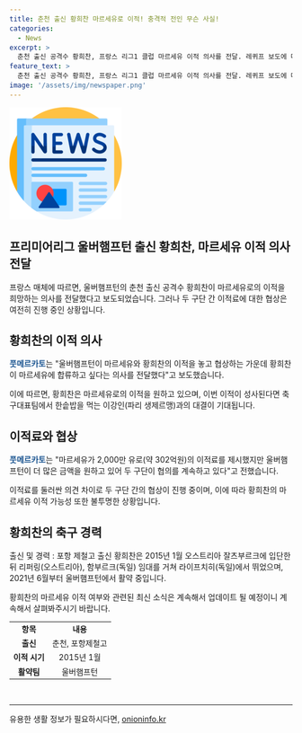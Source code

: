 ```yaml
---
title: 춘천 출신 황희찬 마르세유로 이적! 충격적 전인 무슨 사실!
categories:
  - News
excerpt: >
  춘천 출신 공격수 황희찬, 프랑스 리그1 클럽 마르세유 이적 의사를 전달. 레퀴프 보도에 따르면 구단과 사령탑도 영입 찬성. 이적료 놓고 울버햄프턴과 이견. 마르세유는 2,000만 유로 제시했지만 울버햄프턴은 더 많은 금액을 요구해 협상 중. 계약된 황희찬이 마르세유 합류 의사 전달, 이적 가능성 높아질 전망.
feature_text: >
  춘천 출신 공격수 황희찬, 프랑스 리그1 클럽 마르세유 이적 의사를 전달. 레퀴프 보도에 따르면 구단과 사령탑도 영입 찬성. 이적료 놓고 울버햄프턴과 이견. 마르세유는 2,000만 유로 제시했지만 울버햄프턴은 더 많은 금액을 요구해 협상 중. 계약된 황희찬이 마르세유 합류 의사 전달, 이적 가능성 높아질 전망.
image: '/assets/img/newspaper.png'
---
```


<p><img src="/assets/img/newspaper.png" alt="kimp 속보" /></p>

<h2 data-ke-size="size26">프리미어리그 울버햄프턴 출신 황희찬, 마르세유 이적 의사 전달</h2>

<p data-ke-size="size16">프랑스 매체에 따르면, 울버햄프턴의 춘천 출신 공격수 황희찬이 마르세유로의 이적을 희망하는 의사를 전달했다고 보도되었습니다. 그러나 두 구단 간 이적료에 대한 협상은 여전히 진행 중인 상황입니다.</p>

<h2 data-ke-size="size24">황희찬의 이적 의사</h2>

<p data-ke-size="size16"><b><span style="color: #1a5490;">풋메르카토</span></b>는 "울버햄프턴이 마르세유와 황희찬의 이적을 놓고 협상하는 가운데 황희찬이 마르세유에 합류하고 싶다는 의사를 전달했다"고 보도했습니다.</p>

<p data-ke-size="size16">이에 따르면, 황희찬은 마르세유로의 이적을 원하고 있으며, 이번 이적이 성사된다면 축구대표팀에서 한솥밥을 먹는 이강인(파리 생제르맹)과의 대결이 기대됩니다.</p>

<h2 data-ke-size="size24">이적료와 협상</h2>

<p data-ke-size="size16"><b><span style="color: #1a5490;">풋메르카토</span></b>는 "마르세유가 2,000만 유로(약 302억원)의 이적료를 제시했지만 울버햄프턴이 더 많은 금액을 원하고 있어 두 구단이 협의를 계속하고 있다"고 전했습니다.</p>

<p data-ke-size="size16">이적료를 둘러싼 의견 차이로 두 구단 간의 협상이 진행 중이며, 이에 따라 황희찬의 마르세유 이적 가능성 또한 불투명한 상황입니다.</p>

<h2 data-ke-size="size24">황희찬의 축구 경력</h2>

<p data-ke-size="size16">출신 및 경력 : 포항 제철고 출신 황희찬은 2015년 1월 오스트리아 잘츠부르크에 입단한 뒤 리퍼링(오스트리아), 함부르크(독일) 임대를 거쳐 라이프치히(독일)에서 뛰었으며, 2021년 6월부터 울버햄프턴에서 활약 중입니다.</p>

<p data-ke-size="size16">황희찬의 마르세유 이적 여부와 관련된 최신 소식은 계속해서 업데이트 될 예정이니 계속해서 살펴봐주시기 바랍니다.</p>

<table>
    <tr>
        <td style="text-align: center; height: 17px;"><b>항목</b></td>
        <td style="text-align: center; height: 17px;"><b>내용</b></td>
    </tr>
    <tr>
        <td style="text-align: center; height: 17px;"><b>출신</b></td>
        <td style="text-align: center; height: 17px;">춘천, 포항제철고</td>
    </tr>
    <tr>
        <td style="text-align: center; height: 17px;"><b>이적 시기</b></td>
        <td style="text-align: center; height: 17px;">2015년 1월</td>
    </tr>
    <tr>
        <td style="text-align: center; height: 17px;"><b>활약팀</b></td>
        <td style="text-align: center; height: 17px;">울버햄프턴</td>
    </tr>
</table>

<p><br>
<hr></p>
유용한 생활 정보가 필요하시다면, <a href="https://onioninfo.kr" rel="dofollow">onioninfo.kr</a>



